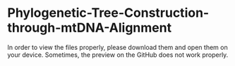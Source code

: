 # Phylogenetic-Tree-Construction-through-mtDNA-Alignment

In order to view the files properly, please download them and open them on your device. Sometimes, the preview on the GitHub does not work properly.

